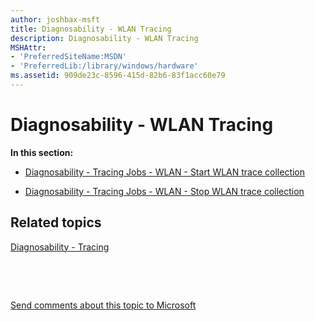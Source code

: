 ```yaml
---
author: joshbax-msft
title: Diagnosability - WLAN Tracing
description: Diagnosability - WLAN Tracing
MSHAttr:
- 'PreferredSiteName:MSDN'
- 'PreferredLib:/library/windows/hardware'
ms.assetid: 909de23c-8596-415d-82b6-83f1acc60e79
---
```


# Diagnosability - WLAN Tracing


**In this section:**

-   [Diagnosability - Tracing Jobs - WLAN - Start WLAN trace collection](diagnosability---tracing-jobs---wlan---start-wlan-trace-collection-e7945d6a-5044-4351-934c-d477223c8c09.md)

-   [Diagnosability - Tracing Jobs - WLAN - Stop WLAN trace collection](diagnosability---tracing-jobs---wlan---stop-wlan-trace-collection-fbbec68a-e9e8-4b66-8166-bc27d387f741.md)

## Related topics


[Diagnosability - Tracing](diagnosability---tracing.md)

 

 

[Send comments about this topic to Microsoft](mailto:wsddocfb@microsoft.com?subject=Documentation%20feedback%20%5Bp_hck\p_hck%5D:%20Diagnosability%20-%20WLAN%20Tracing%20%20RELEASE:%20%284/27/2016%29&body=%0A%0APRIVACY%20STATEMENT%0A%0AWe%20use%20your%20feedback%20to%20improve%20the%20documentation.%20We%20don't%20use%20your%20email%20address%20for%20any%20other%20purpose,%20and%20we'll%20remove%20your%20email%20address%20from%20our%20system%20after%20the%20issue%20that%20you're%20reporting%20is%20fixed.%20While%20we're%20working%20to%20fix%20this%20issue,%20we%20might%20send%20you%20an%20email%20message%20to%20ask%20for%20more%20info.%20Later,%20we%20might%20also%20send%20you%20an%20email%20message%20to%20let%20you%20know%20that%20we've%20addressed%20your%20feedback.%0A%0AFor%20more%20info%20about%20Microsoft's%20privacy%20policy,%20see%20http://privacy.microsoft.com/default.aspx. "Send comments about this topic to Microsoft")





